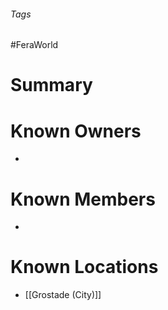 ###### Tags

#FeraWorld

# Summary

# Known Owners
- 
# Known Members
- 
# Known Locations
- [[Grostade (City)]]